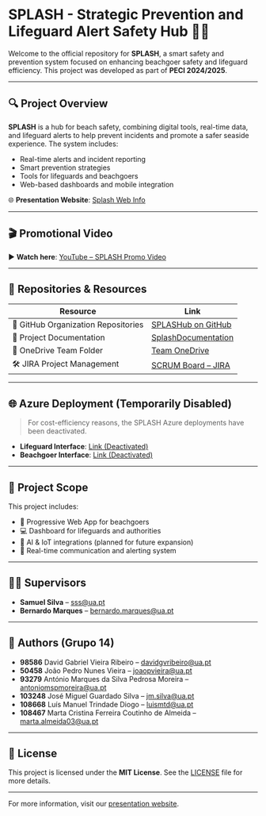 # SPLASH - Strategic Prevention and Lifeguard Alert Safety Hub 🌊🚨

Welcome to the official repository for **SPLASH**, a smart safety and prevention system focused on enhancing beachgoer safety and lifeguard efficiency. This project was developed as part of **PECI 2024/2025**.

---

## 🔍 Project Overview

**SPLASH** is a hub for beach safety, combining digital tools, real-time data, and lifeguard alerts to help prevent incidents and promote a safer seaside experience. The system includes:

- Real-time alerts and incident reporting  
- Smart prevention strategies  
- Tools for lifeguards and beachgoers  
- Web-based dashboards and mobile integration  

🌐 **Presentation Website**: [Splash Web Info](https://josmsilva.github.io/Splash_Web_Info/)

---

## 🎬 Promotional Video

▶️ **Watch here**: [YouTube – SPLASH Promo Video](https://www.youtube.com/watch?v=E1G1cJ6klg0)

---

## 📂 Repositories & Resources

| Resource                            | Link |
|-------------------------------------|------|
| 🔗 GitHub Organization Repositories | [SPLASHub on GitHub](https://github.com/orgs/SPLASHub/repositories) |
| 📑 Project Documentation            | [SplashDocumentation](https://github.com/SPLASHub/SplashDocumentation) |
| 📂 OneDrive Team Folder             | [Team OneDrive](https://uapt33090-my.sharepoint.com/personal/jm_silva_ua_pt/_layouts/15/onedrive.aspx?e=5%3A07a132ccb77a4263b81e2d3881e4447f&sharingv2=true&fromShare=true&at=9&CT=1727361007411&OR=OWA%2DNT%2DMail&CID=f4ff9fd4%2D8788%2Dd7b1%2Dea58%2D499201c4fe0f&id=%2Fpersonal%2Fjm%5Fsilva%5Fua%5Fpt%2FDocuments%2FPECI%2024%2D25&FolderCTID=0x012000F4E1A9945003BB47AFDE48C46CC7E67F&view=0) |
| 🛠️ JIRA Project Management         | [SCRUM Board – JIRA](https://salva.atlassian.net/jira/software/projects/SCRUM/boards/1/timeline) |

---

## 🌐 Azure Deployment (Temporarily Disabled)

> For cost-efficiency reasons, the SPLASH Azure deployments have been deactivated.

- **Lifeguard Interface**: [Link (Deactivated)](https://splash-cph4cdf2e4epa3cj.canadacentral-01.azurewebsites.net/)
- **Beachgoer Interface**: [Link (Deactivated)](https://splashbeachgoer-gzhfbydharbgd8a6.canadacentral-01.azurewebsites.net/)

---

## 📌 Project Scope

This project includes:

- 📱 Progressive Web App for beachgoers  
- 💻 Dashboard for lifeguards and authorities  
- 🧠 AI & IoT integrations (planned for future expansion)  
- 🛟 Real-time communication and alerting system  

---

## 👨‍🏫 Supervisors

- **Samuel Silva** – [sss@ua.pt](mailto:sss@ua.pt)  
- **Bernardo Marques** – [bernardo.marques@ua.pt](mailto:bernardo.marques@ua.pt)  

---

## 👥 Authors (Grupo 14)

- **98586** David Gabriel Vieira Ribeiro – [davidgvribeiro@ua.pt](mailto:davidgvribeiro@ua.pt)  
- **50458** João Pedro Nunes Vieira – [joaopvieira@ua.pt](mailto:joaopvieira@ua.pt)  
- **93279** António Marques da Silva Pedrosa Moreira – [antoniomspmoreira@ua.pt](mailto:antoniomspmoreira@ua.pt)  
- **103248** José Miguel Guardado Silva – [jm.silva@ua.pt](mailto:jm.silva@ua.pt)  
- **108668** Luís Manuel Trindade Diogo – [luismtd@ua.pt](mailto:luismtd@ua.pt)  
- **108467** Marta Cristina Ferreira Coutinho de Almeida – [marta.almeida03@ua.pt](mailto:marta.almeida03@ua.pt)

---

## 📎 License

This project is licensed under the **MIT License**. See the [LICENSE](./LICENSE) file for more details.

---

For more information, visit our [presentation website](https://josmsilva.github.io/Splash_Web_Info/).

